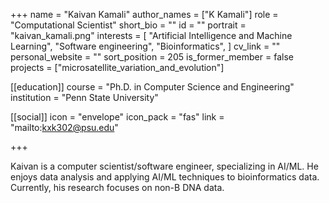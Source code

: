 +++
name = "Kaivan Kamali"
author_names = ["K Kamali"]
role = "Computational Scientist"
short_bio = ""
id = ""
portrait = "kaivan_kamali.png"
interests = [
  "Artificial Intelligence and Machine Learning",
  "Software engineering",
  "Bioinformatics",
]
cv_link = ""
personal_website = ""
sort_position = 205
is_former_member = false
projects = ["microsatellite_variation_and_evolution"]

[[education]]
  course = "Ph.D. in Computer Science and Engineering"
  institution = "Penn State University"

[[social]]
    icon = "envelope"
    icon_pack = "fas"
    link = "mailto:kxk302@psu.edu"


+++

Kaivan is a computer scientist/software engineer, specializing in AI/ML. He enjoys data analysis and applying AI/ML techniques to bioinformatics data. Currently, his research focuses on non-B DNA data.
